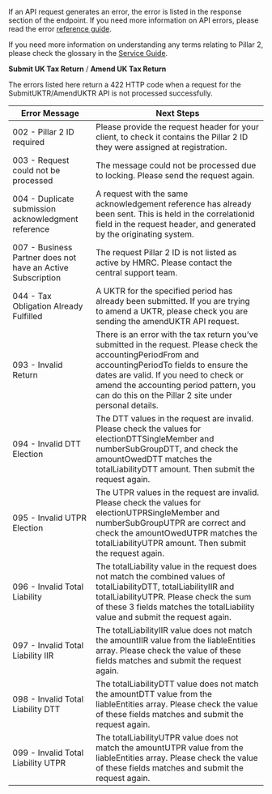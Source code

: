 If an API request generates an error, the error is listed in the response section of the endpoint. If you need more information on API errors, please read the error [reference guide](https://developer.service.hmrc.gov.uk/api-documentation/docs/reference-guide). 

If you need more information on understanding any terms relating to Pillar 2, please check the glossary in the [Service Guide](https://developer.development.tax.service.gov.uk/guides/pillar2-service-guide/). 

**Submit UK Tax Return** / **Amend UK Tax Return**

The errors listed here return a 422 HTTP code when a request for the SubmitUKTR/AmendUKTR API is not processed successfully. 

| Error Message                                               | Next Steps                                                                                                                                                                                                                                                                                           |
|-------------------------------------------------------------|------------------------------------------------------------------------------------------------------------------------------------------------------------------------------------------------------------------------------------------------------------------------------------------------------|
| 002 - Pillar 2 ID required                                  | Please provide the request header for your client, to check it contains the Pillar 2 ID they were assigned at registration.                                                                                                                                                                          |
| 003 - Request could not be processed                        | The message could not be processed due to locking. Please send the request again.                                                                                                                                                                                                                    |
| 004 - Duplicate submission acknowledgment reference         | A request with the same acknowledgement reference has already been sent. This is held in the correlationid field in the request header, and generated by the originating system.                                                                                                                     |
| 007 - Business Partner does not have an Active Subscription | The request Pillar 2 ID is not listed as active by HMRC. Please contact the central support team.                                                                                                                                                                                                    | 
| 044 - Tax Obligation Already Fulfilled                      | A UKTR for the specified period has already been  submitted. If you are trying to amend a UKTR, please check you are sending the amendUKTR API request.                                                                                                                                              |
| 093 - Invalid Return                                        | There is an error with the tax return you’ve submitted in the request. Please check the accountingPeriodFrom and accountingPeriodTo fields to ensure the dates are valid. If you need to  check or amend the accounting period pattern, you can do this on the Pillar 2 site under personal details. |
| 094 - Invalid DTT Election                                  | The DTT values in the request are invalid. Please check the values for electionDTTSingleMember and numberSubGroupDTT, and check the amountOwedDTT matches the totalLiabilityDTT amount. Then submit the request again.                                                                               |
| 095 - Invalid UTPR Election                                 | The UTPR values in the request are invalid. Please check the values for electionUTPRSingleMember and numberSubGroupUTPR are correct and check the amountOwedUTPR matches the totalLiabilityUTPR amount. Then submit the request again.                                                               |
| 096 - Invalid Total Liability                               | The totalLiability value in the request does not match the combined values of totalLiabilityDTT, totalLiabilityIIR and totalLiabilityUTPR. Please check the sum of these 3 fields matches the totalLiability value and submit the request again.                                                     |
| 097 - Invalid Total Liability IIR                           | The totalLiabilityIIR value does not match the amountIIR value from the liableEntities array. Please check the value of these fields matches and submit the request again.                                                                                                                           | 
| 098 - Invalid Total Liability DTT                           | The totalLiabilityDTT value does not match the amountDTT value from the liableEntities array. Please check the value of these fields matches and submit the request again.                                                                                                                           |
| 099 - Invalid Total Liability UTPR                          | The totalLiabilityUTPR value does not match the amountUTPR value from the liableEntities array. Please check the value of these fields matches and submit the request again.                                                                                                                         |


